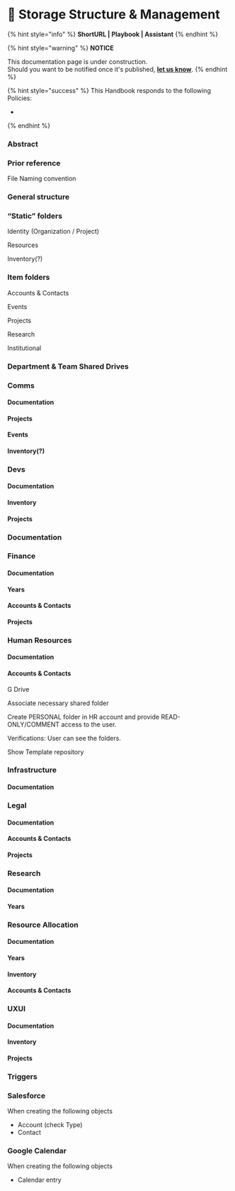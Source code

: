 # 🚧 Storage Structure & Management

{% hint style="info" %}
**ShortURL | Playbook | Assistant**
{% endhint %}



{% hint style="warning" %}
**NOTICE**

This documentation page is under construction.\
Should you want to be notified once it's published, [**let us know**](https://tiof.click/TIOFTarianUpdatesService).
{% endhint %}



{% hint style="success" %}
This Handbook responds to the following Policies:

*
{% endhint %}





### Abstract <a href="#_pu8fkzbxrl3r" id="_pu8fkzbxrl3r"></a>

### Prior reference <a href="#_8bjq19em15mj" id="_8bjq19em15mj"></a>

File Naming convention

### General structure <a href="#_5y67hze2or0t" id="_5y67hze2or0t"></a>

### “Static” folders <a href="#_by6mvz2ftw86" id="_by6mvz2ftw86"></a>

Identity (Organization / Project)

Resources

Inventory(?)

### Item folders <a href="#_37kzv5hfxkqd" id="_37kzv5hfxkqd"></a>

Accounts & Contacts

Events

Projects

Research

Institutional

### Department & Team Shared Drives <a href="#_odnv0k3ohma7" id="_odnv0k3ohma7"></a>

### Comms <a href="#_32k88wuclu9u" id="_32k88wuclu9u"></a>

#### Documentation <a href="#_4pivjeb6kpip" id="_4pivjeb6kpip"></a>

#### Projects <a href="#_402lc034rnw0" id="_402lc034rnw0"></a>

#### Events <a href="#_fuzu20umm780" id="_fuzu20umm780"></a>

#### Inventory(?) <a href="#_rkfjgpgu94xu" id="_rkfjgpgu94xu"></a>

### Devs <a href="#_kvq8x1w70njv" id="_kvq8x1w70njv"></a>

#### Documentation <a href="#_zarmqcbx8w5y" id="_zarmqcbx8w5y"></a>

#### Inventory <a href="#_jhm0zto2szaq" id="_jhm0zto2szaq"></a>

#### Projects <a href="#_a71nqhopbbia" id="_a71nqhopbbia"></a>

### Documentation <a href="#_4cfhsttn61gr" id="_4cfhsttn61gr"></a>

### Finance <a href="#_sl3u7hry2zn4" id="_sl3u7hry2zn4"></a>

#### Documentation <a href="#_6vg299olkcr" id="_6vg299olkcr"></a>

#### Years <a href="#_uaftj2nu22tr" id="_uaftj2nu22tr"></a>

#### Accounts & Contacts <a href="#_ubno26mva6ug" id="_ubno26mva6ug"></a>

#### Projects <a href="#_k9xpemrtigmn" id="_k9xpemrtigmn"></a>

### Human Resources <a href="#_iw851agjtmk" id="_iw851agjtmk"></a>

#### Documentation <a href="#_9j7paz7gcexr" id="_9j7paz7gcexr"></a>

#### Accounts & Contacts <a href="#_tkk6zg3la6zd" id="_tkk6zg3la6zd"></a>

G Drive

Associate necessary shared folder

Create PERSONAL folder in HR account and provide READ-ONLY/COMMENT access to the user.

Verifications: User can see the folders.

Show Template repository

### Infrastructure <a href="#_3ebfah5qb13q" id="_3ebfah5qb13q"></a>

#### Documentation <a href="#_mqb05pc33pjb" id="_mqb05pc33pjb"></a>

### Legal <a href="#_n6zwtkjq3vg2" id="_n6zwtkjq3vg2"></a>

#### Documentation <a href="#_1ws4roi1umoy" id="_1ws4roi1umoy"></a>

#### Accounts & Contacts <a href="#_pov6bokggrq" id="_pov6bokggrq"></a>

#### Projects <a href="#_shpd2cvmxb42" id="_shpd2cvmxb42"></a>

### Research <a href="#_v0xtlpp17crp" id="_v0xtlpp17crp"></a>

#### Documentation <a href="#_y51o26hhnwwn" id="_y51o26hhnwwn"></a>

#### Years <a href="#_ompwo37ykkze" id="_ompwo37ykkze"></a>

### Resource Allocation <a href="#_gqpef02gsvjv" id="_gqpef02gsvjv"></a>

#### Documentation <a href="#_5ekyjte162li" id="_5ekyjte162li"></a>

#### Years <a href="#_1s12pb7fvmwt" id="_1s12pb7fvmwt"></a>

#### Inventory <a href="#_3ojt9zxeu03b" id="_3ojt9zxeu03b"></a>

#### Accounts & Contacts <a href="#_s28sn2rd1iy" id="_s28sn2rd1iy"></a>

### UXUI <a href="#_8yzesg7ho2x9" id="_8yzesg7ho2x9"></a>

#### Documentation <a href="#_plzzdqds1u97" id="_plzzdqds1u97"></a>

#### Inventory <a href="#_vntorjbqkt9v" id="_vntorjbqkt9v"></a>

#### Projects <a href="#_dg1ca8h4vrfw" id="_dg1ca8h4vrfw"></a>

### Triggers <a href="#_6v30oxom40gn" id="_6v30oxom40gn"></a>

### Salesforce <a href="#_s3cx8g20w6c" id="_s3cx8g20w6c"></a>

When creating the following objects

* Account (check Type)
* Contact

### Google Calendar <a href="#_q9solk7p3rkm" id="_q9solk7p3rkm"></a>

When creating the following objects

* Calendar entry
